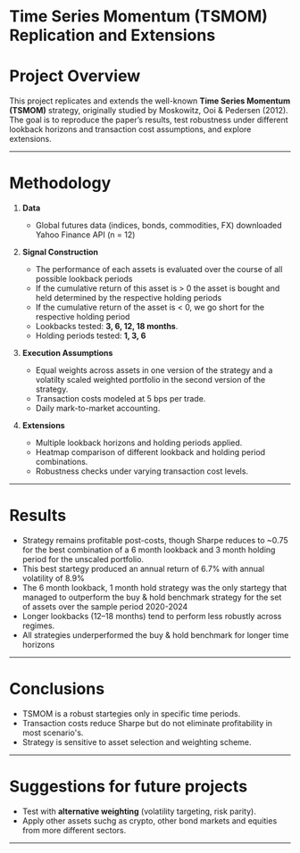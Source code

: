 # Time Series Momentum (TSMOM) Replication and Extensions

# Project Overview
This project replicates and extends the well-known **Time Series Momentum (TSMOM)** strategy, originally studied by Moskowitz, Ooi & Pedersen (2012).  
The goal is to reproduce the paper’s results, test robustness under different lookback horizons and transaction cost assumptions, and explore extensions.

---

# Methodology
1. **Data**
   - Global futures data (indices, bonds, commodities, FX) downloaded Yahoo Finance API (n = 12)

2. **Signal Construction**
   - The performance of each assets is evaluated over the course of all possible lookback periods
   - If the cumulative return of this asset is > 0 the asset is bought and held determined by the respective holding periods
   - If the cumulative return of the asset is < 0, we go short for the respective holding period 
   - Lookbacks tested: **3, 6, 12, 18 months**.
   - Holding periods tested: **1, 3, 6**

3. **Execution Assumptions**
   - Equal weights across assets in one version of the strategy and a volatilty scaled weighted portfolio in the second version of the strategy.  
   - Transaction costs modeled at 5 bps per trade.  
   - Daily mark-to-market accounting.

4. **Extensions**
   - Multiple lookback horizons and holding periods applied.  
   - Heatmap comparison of different lookback and holding period combinations.  
   - Robustness checks under varying transaction cost levels.

---

# Results
- Strategy remains profitable post-costs, though Sharpe reduces to ~0.75 for the best combination of a 6 month lookback and 3 month holding period for the unscaled portfolio.
- This best startegy produced an annual return of 6.7% with annual volatility of 8.9%
- The 6 month lookback, 1 month hold strategy was the only startegy that managed to outperform the buy & hold benchmark strategy for the set of assets over the sample period 2020-2024
- Longer lookbacks (12–18 months) tend to perform less robustly across regimes.
- All strategies underperformed the buy & hold benchmark for longer time horizons 

---

# Conclusions 
- TSMOM is a robust startegies only in specific time periods.  
- Transaction costs reduce Sharpe but do not eliminate profitability in most scenario's.  
- Strategy is sensitive to asset selection and weighting scheme.  

---

# Suggestions for future projects 
- Test with **alternative weighting** (volatility targeting, risk parity).  
- Apply other assets suchg as crypto, other bond markets and equities from more different sectors.  

---

